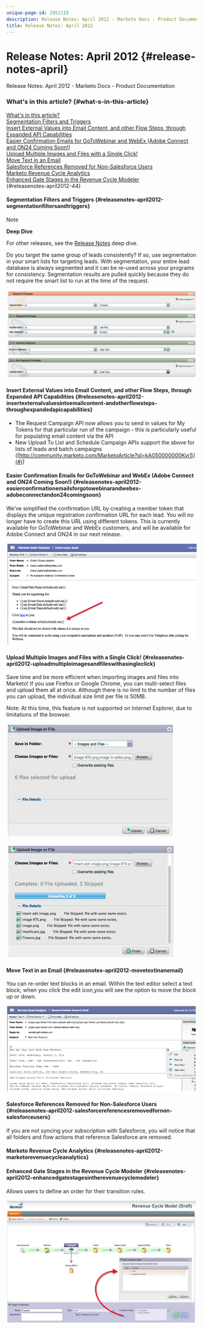 ```yaml
---
unique-page-id: 2951119
description: Release Notes: April 2012 - Marketo Docs - Product Documentation
title: Release Notes: April 2012
---
```


# Release Notes: April 2012 {#release-notes-april}

Release Notes: April 2012 - Marketo Docs - Product Documentation

####

### What's in this article? {#what-s-in-this-article}

[What's in this article?](#releasenotes-april2012-44)  
[Segmentation Filters and Triggers](#releasenotes-april2012-segmentationfiltersandtriggers)  
[Insert External Values into Email Content, and other Flow Steps, through Expanded API Capabilities](#releasenotes-april2012-insertexternalvaluesintoemailcontent-andotherflowsteps-throughexpandedapicapabilities)  
[Easier Confirmation Emails for GoToWebinar and WebEx (Adobe Connect and ON24 Coming Soon!)](#releasenotes-april2012-easierconfirmationemailsforgotowebinarandwebex-adobeconnectandon24comingsoon)  
[Upload Multiple Images and Files with a Single Click!](#releasenotes-april2012-uploadmultipleimagesandfileswithasingleclick)  
[Move Text in an Email](#releasenotes-april2012-movetextinanemail)  
[Salesforce References Removed for Non-Salesforce Users](#releasenotes-april2012-salesforcereferencesremovedfornon-salesforceusers)  
[Marketo Revenue Cycle Analytics](#releasenotes-april2012-marketorevenuecycleanalytics)  
[Enhanced Gate Stages in the Revenue Cycle Modeler](#releasenotes-april2012-enhancedgatestagesintherevenuecyclemodeler)  
{#releasenotes-april2012-44}

#### Segmentation Filters and Triggers {#releasenotes-april2012-segmentationfiltersandtriggers}

>[!NOTE]
>
>**Deep Dive**
>
>For other releases, see the [Release Notes](../../../welcome-to-marketo-docs/release-notes.md) deep dive.

Do you target the same group of leads consistently? If so, use segmentation in your smart lists for targeting leads. With segmentation, your entire lead database is always segmented and it can be re-used across your programs for consistency. Segmentation results are pulled quickly because they do not require the smart list to run at the time of the request.

![](assets/image2014-9-23-10-3a3-3a57.png)

#### Insert External Values into Email Content, and other Flow Steps, through Expanded API Capabilities {#releasenotes-april2012-insertexternalvaluesintoemailcontent-andotherflowsteps-throughexpandedapicapabilities}

* The Request Campaign API now allows you to send in values for My Tokens for that particular run of the campaign - this is particularly useful for populating email content via the API
* New Upload To List and Schedule Campaign APIs support the above for lists of leads and batch campaigns ([http://community.marketo.com/MarketoArticle?id=kA050000000Kyr5](#))

#### Easier Confirmation Emails for GoToWebinar and WebEx (Adobe Connect and ON24 Coming Soon!) {#releasenotes-april2012-easierconfirmationemailsforgotowebinarandwebex-adobeconnectandon24comingsoon}

We’ve simplified the confirmation URL by creating a member token that displays the unique registration confirmation URL for each lead. You will no longer have to create this URL using different tokens. This is currently available for GoToWebinar and WebEx customers, and will be available for Adobe Connect and ON24 in our next release.

![](assets/image2014-9-23-10-3a4-3a18.png)

#### Upload Multiple Images and Files with a Single Click! {#releasenotes-april2012-uploadmultipleimagesandfileswithasingleclick}

Save time and be more efficient when importing images and files into Marketo! If you use Firefox or Google Chrome, you can multi-select files and upload them all at once. Although there is no limit to the number of files you can upload, the individual size limit per file is 50MB.

Note: At this time, this feature is not supported on Internet Explorer, due to limitations of the browser.

![](assets/image2014-9-23-10-3a4-3a32.png)

![](assets/image2014-9-23-10-3a4-3a46.png)

#### Move Text in an Email {#releasenotes-april2012-movetextinanemail}

You can re-order text blocks in an email. Within the text editor select a text block; when you click the edit icon,you will see the option to move the block up or down.

![](assets/image2014-9-23-10-3a5-3a1.png)

#### Salesforce References Removed for Non-Salesforce Users {#releasenotes-april2012-salesforcereferencesremovedfornon-salesforceusers}

If you are not syncing your subscription with Salesforce, you will notice that all folders and flow actions that reference Salesforce are removed.

#### Marketo Revenue Cycle Analytics {#releasenotes-april2012-marketorevenuecycleanalytics}

#### Enhanced Gate Stages in the Revenue Cycle Modeler {#releasenotes-april2012-enhancedgatestagesintherevenuecyclemodeler}

Allows users to define an order for their transition rules.

![](assets/image2014-9-23-10-3a5-3a17.png)

